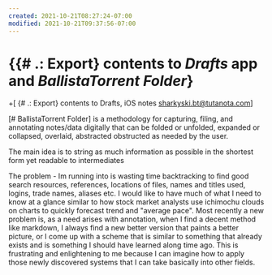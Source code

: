 ```yaml
---
created: 2021-10-21T08:27:24-07:00
modified: 2021-10-21T09:37:56-07:00
---
```


# {{# .: Export} contents to *Drafts* app and *BallistaTorrent Folder*}

+[<git journal> {# .: Export} contents to Drafts, iOS notes sharkyski.bt@tutanota.com]

[# BallistaTorrent Folder] is a methodology for capturing, filing, and annotating notes/data digitally that can be folded or unfolded, expanded or collapsed, overlaid, abstracted obstructed as needed by the user.

 The main idea is to string as much information as possible in the shortest form yet readable to intermediates 

The problem - Im running into is wasting time backtracking to find good search resources, references, locations of files, names and titles used, logins, trade names, aliases etc.
 I would like to have much of what I need to know at a glance similar to how stock market analysts use ichimochu clouds on charts to quickly forecast trend and "average pace".
 Most recently a new problem is, as a need arises with annotation, when I find a decent method like markdown, I always find a new better version that paints a better picture, or I come up with a scheme that is similar to something that already exists and is something I should have learned along time ago. This is frustrating and enlightening to me because I can imagine how to apply those newly discovered systems that I can take basically into other fields.
